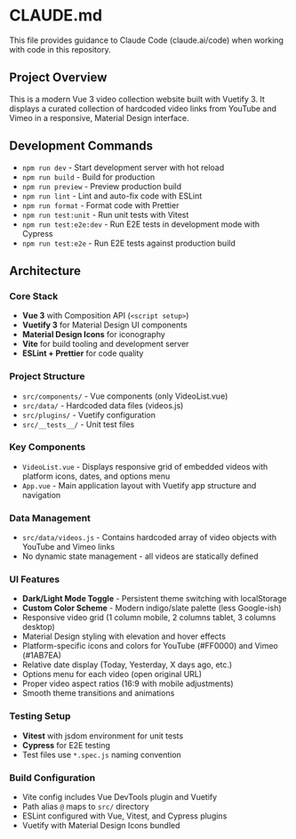 # CLAUDE.md

This file provides guidance to Claude Code (claude.ai/code) when working with code in this repository.

## Project Overview

This is a modern Vue 3 video collection website built with Vuetify 3. It displays a curated collection of hardcoded video links from YouTube and Vimeo in a responsive, Material Design interface.

## Development Commands

- `npm run dev` - Start development server with hot reload
- `npm run build` - Build for production
- `npm run preview` - Preview production build
- `npm run lint` - Lint and auto-fix code with ESLint
- `npm run format` - Format code with Prettier
- `npm run test:unit` - Run unit tests with Vitest
- `npm run test:e2e:dev` - Run E2E tests in development mode with Cypress
- `npm run test:e2e` - Run E2E tests against production build

## Architecture

### Core Stack
- **Vue 3** with Composition API (`<script setup>`)
- **Vuetify 3** for Material Design UI components
- **Material Design Icons** for iconography
- **Vite** for build tooling and development server
- **ESLint + Prettier** for code quality

### Project Structure
- `src/components/` - Vue components (only VideoList.vue)
- `src/data/` - Hardcoded data files (videos.js)
- `src/plugins/` - Vuetify configuration
- `src/__tests__/` - Unit test files

### Key Components
- `VideoList.vue` - Displays responsive grid of embedded videos with platform icons, dates, and options menu
- `App.vue` - Main application layout with Vuetify app structure and navigation

### Data Management
- `src/data/videos.js` - Contains hardcoded array of video objects with YouTube and Vimeo links
- No dynamic state management - all videos are statically defined

### UI Features
- **Dark/Light Mode Toggle** - Persistent theme switching with localStorage
- **Custom Color Scheme** - Modern indigo/slate palette (less Google-ish)
- Responsive video grid (1 column mobile, 2 columns tablet, 3 columns desktop)
- Material Design styling with elevation and hover effects
- Platform-specific icons and colors for YouTube (#FF0000) and Vimeo (#1AB7EA)
- Relative date display (Today, Yesterday, X days ago, etc.)
- Options menu for each video (open original URL)
- Proper video aspect ratios (16:9 with mobile adjustments)
- Smooth theme transitions and animations

### Testing Setup
- **Vitest** with jsdom environment for unit tests
- **Cypress** for E2E testing
- Test files use `*.spec.js` naming convention

### Build Configuration
- Vite config includes Vue DevTools plugin and Vuetify
- Path alias `@` maps to `src/` directory
- ESLint configured with Vue, Vitest, and Cypress plugins
- Vuetify with Material Design Icons bundled
